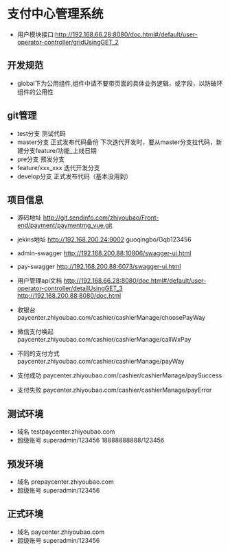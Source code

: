 # 支付中心管理系统
* 用户模块接口:http://192.168.66.28:8080/doc.html#/default/user-operator-controller/gridUsingGET_2
## 开发规范
* global下为公用组件,组件中请不要带页面的具体业务逻辑，或字段，以防破环组件的公用性
   
## git管理
 * test分支 测试代码
 * master分支 正式发布代码备份 下次迭代开发时，要从master分支拉代码，新建分支feature/功能_上线日期
 * pre分支 预发分支
 * feature/xxx_xxx 迭代开发分支
 * develop分支 正式发布代码（基本没用到）
   
## 项目信息
 * 源码地址 http://git.sendinfo.com/zhiyoubao/Front-end/payment/paymentmg_vue.git
 * jekins地址 http://192.168.200.24:9002 guoqingbo/Gqb123456
 * admin-swagger  http://192.168.200.88:10806/swagger-ui.html
 * pay-swagger  http://192.168.200.88:6073/swagger-ui.html
 * 用户管理api文档 
     http://192.168.66.28:8080/doc.html#/default/user-operator-controller/detailUsingGET_3
     http://192.168.200.88:8080/doc.html
  
 * 收银台 paycenter.zhiyoubao.com/cashier/cashierManage/choosePayWay
 * 微信支付唤起 paycenter.zhiyoubao.com/cashier/cashierManage/callWxPay
 * 不同的支付方式 paycenter.zhiyoubao.com/cashier/cashierManage/payWay
 * 支付成功 paycenter.zhiyoubao.com/cashier/cashierManage/paySuccess
 * 支付失败 paycenter.zhiyoubao.com/cashier/cashierManage/payError
    
## 测试环境
 * 域名 testpaycenter.zhiyoubao.com
 * 超级账号 superadmin/123456  18888888888/123456
    
## 预发环境
 * 域名 prepaycenter.zhiyoubao.com
 * 超级账号 superadmin/123456
 
## 正式环境
 * 域名 paycenter.zhiyoubao.com
 * 超级账号 superadmin/123456
